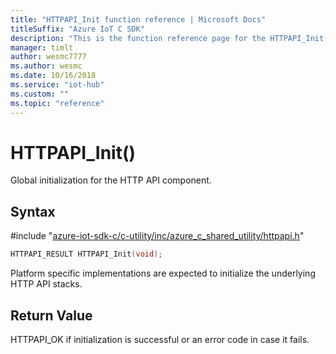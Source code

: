 ```yaml
---                             
title: "HTTPAPI_Init function reference | Microsoft Docs" 
titleSuffix: "Azure IoT C SDK"            
description: "This is the function reference page for the HTTPAPI_Init() function in the Azure IoT C SDK. This SDK is used with Azure IoT Hub and Azure IoT Hub Device Provisioning Service"            
manager: timlt                 
author: wesmc7777              
ms.author: wesmc               
ms.date: 10/16/2018                    
ms.service: "iot-hub"             
ms.custom: ""                
ms.topic: "reference"        
---                            
```


# HTTPAPI_Init()

Global initialization for the HTTP API component.

## Syntax

\#include "[azure-iot-sdk-c/c-utility/inc/azure_c_shared_utility/httpapi.h](../httpapi-h.md)"  
```C
HTTPAPI_RESULT HTTPAPI_Init(void);
```

Platform specific implementations are expected to initialize the underlying HTTP API stacks.

## Return Value
HTTPAPI_OK if initialization is successful or an error code in case it fails.

